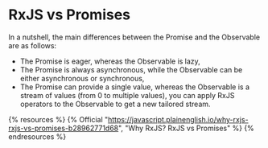 # RxJS vs Promises

In a nutshell, the main differences between the Promise and the Observable are as follows:

- The Promise is eager, whereas the Observable is lazy,
- The Promise is always asynchronous, while the Observable can be either asynchronous or synchronous,
- The Promise can provide a single value, whereas the Observable is a stream of values (from 0 to multiple values),
you can apply RxJS operators to the Observable to get a new tailored stream.

{% resources %}
  {% Official "https://javascript.plainenglish.io/why-rxjs-rxjs-vs-promises-b28962771d68", "Why RxJS? RxJS vs Promises" %}
{% endresources %}
